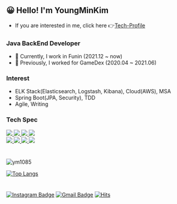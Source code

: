 ## 😀 Hello! I'm YoungMinKim

- If you are interested in me, click here 👉[Tech-Profile](https://chipped-moat-7da.notion.site/37a45a8e802d4fc98cae3d1d67b573e2)

### Java BackEnd Developer

- 🏦 Currently, I work in Funin (2021.12 ~ now)
- 🏢 Previously, I worked for GameDex (2020.04 ~ 2021.06)

### Interest

- ELK Stack(Elasticsearch, Logstash, Kibana), Cloud(AWS), MSA
- Spring Boot(JPA, Security), TDD
- Agile, Writing

### Tech Spec

<p>
    <a href="javascript:void(0)">    
        <img src="https://img.shields.io/badge/Java-blue?style=flat&logo=Java&logoColor=white"/>
        <img src="https://img.shields.io/badge/SpringBoot-6DB33F?style=flat-square&logo=SpringBoot&logoColor=white" />
        <img src="https://img.shields.io/badge/Elasticsearch-yellow?style=flat&logo=Elasticsearch&logoColor=#20c997"/>
        <img src="https://img.shields.io/badge/MySQL-339AF0?style=flat&logo=MySQL&logoColor=white"/>
    </a><br>
    <a href="javascript:void(0)">
        <img src="https://img.shields.io/badge/HTML5-E34F26?style=flat&logo=html5&logoColor=white"/>
        <img src="https://img.shields.io/badge/CSS3-1572B6?style=flat&logo=css3&logoColor=white"/>
        <img src="https://img.shields.io/badge/JavaScript-yellow?style=flat&logo=JavaScript&logoColor=gray"/>
        <img src="https://img.shields.io/badge/Git-orange?style=flat&logo=Git&logoColor=white"/>
    </a>
</p>

#
<div align=left>

![ym1085](https://github-readme-stats.vercel.app/api?username=ym1085&show_icons=true&layout=compact&theme=blue-green)

[![Top Langs](https://github-readme-stats.vercel.app/api/top-langs/?username=ym1085&layout=compact&theme=blue-green&langs_count=5)](https://github.com/anuraghazra/github-readme-stats)
   
#
[![Instagram Badge](https://img.shields.io/badge/-Instagram-dd2a7b?style=flat-square&logo=instagram&logoColor=white&link=https://www.instagram.com/93.08.23_/)](https://www.instagram.com/93.08.23_/) 
[![Gmail Badge](https://img.shields.io/badge/-Gmail-d14836?style=flat-square&logo=Gmail&logoColor=white&link=mailto:youngmin1085@gmail.com)](mailto:youngmin1085@gmail.com)
[![Hits](https://hits.seeyoufarm.com/api/count/incr/badge.svg?url=https%3A%2F%2Fgithub.com%2Fym1085&count_bg=%2379C83D&title_bg=%23D5D337&icon=&icon_color=%23E7E7E7&title=hits&edge_flat=false)](https://hits.seeyoufarm.com)   
  
</div>
